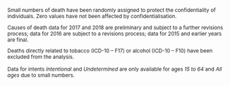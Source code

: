 <small>
Small numbers of death have been randomly assigned to protect the confidentiality of individuals. Zero values have not been affected by confidentialisation.

Causes of death data for 2017 and 2018 are preliminary and subject to a further revisions process; data for 2016 are subject to a revisions process; data for 2015 and earlier years are final.

Deaths directly related to tobacco (ICD-10 – F17) or alcohol (ICD-10 – F10) have been excluded from the analysis.

Data for intents *Intentional* and *Undetermined* are only available for ages *15 to 64* and *All ages* due to small numbers.
</small>
